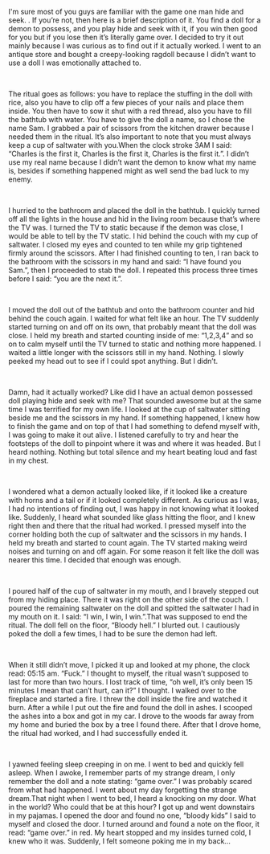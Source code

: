 I'm sure most of you guys are familiar with the game one man hide and seek. . If you’re not, then here is a brief description of it. You find a doll for a demon to possess, and you play hide and seek with it, if you win then good for you but if you lose then it’s literally game over. I decided to try it out mainly because I was curious as to find out if it actually worked. I went to an antique store and bought a creepy-looking ragdoll because I didn’t want to use a doll I was emotionally attached to. 

&#x200B;

The ritual goes as follows: you have to replace the stuffing in the doll with rice, also you have to clip off a few pieces of your nails and place them inside. You then have to sow it shut with a red thread, also you have to fill the bathtub with water. You have to give the doll a name, so I chose the name Sam. I grabbed a pair of scissors from the kitchen drawer because I needed them in the ritual. It’s also important to note that you must always keep a cup of saltwater with you.When the clock stroke 3AM I said: “Charles is the first it, Charles is the first it, Charles is the first it.”. I didn’t use my real name because I didn’t want the demon to know what my name is, besides if something happened might as well send the bad luck to my enemy.

&#x200B;

I hurried to the bathroom and placed the doll in the bathtub. I quickly turned off all the lights in the house and hid in the living room because that’s where the TV was. I turned the TV to static because if the demon was close, I would be able to tell by the TV static. I hid behind the couch with my cup of saltwater. I closed my eyes and counted to ten while my grip tightened firmly around the scissors. After I had finished counting to ten, I ran back to the bathroom with the scissors in my hand and said: “I have found you Sam.”, then I proceeded to stab the doll. I repeated this process three times before I said: “you are the next it.”.

&#x200B;

I moved the doll out of the bathtub and onto the bathroom counter and hid behind the couch again. I waited for what felt like an hour. The TV suddenly started turning on and off on its own, that probably meant that the doll was close. I held my breath and started counting inside of me: “1,2,3,4” and so on to calm myself until the TV turned to static and nothing more happened. I waited a little longer with the scissors still in my hand. Nothing. I slowly peeked my head out to see if I could spot anything. But I didn’t.

&#x200B;

Damn, had it actually worked? Like did I have an actual demon possessed doll playing hide and seek with me? That sounded awesome but at the same time I was terrified for my own life. I looked at the cup of saltwater sitting beside me and the scissors in my hand. If something happened, I knew how to finish the game and on top of that I had something to defend myself with, I was going to make it out alive. I listened carefully to try and hear the footsteps of the doll to pinpoint where it was and where it was headed. But I heard nothing. Nothing but total silence and my heart beating loud and fast in my chest. 

&#x200B;

I wondered what a demon actually looked like, if it looked like a creature with horns and a tail or if it looked completely different. As curious as I was, I had no intentions of finding out, I was happy in not knowing what it looked like. Suddenly, I heard what sounded like glass hitting the floor, and I knew right then and there that the ritual had worked. I pressed myself into the corner holding both the cup of saltwater and the scissors in my hands. I held my breath and started to count again. The TV started making weird noises and turning on and off again. For some reason it felt like the doll was nearer this time. I decided that enough was enough.

&#x200B;

I poured half of the cup of saltwater in my mouth, and I bravely stepped out from my hiding place. There it was right on the other side of the couch. I poured the remaining saltwater on the doll and spitted the saltwater I had in my mouth on it. I said: “I win, I win, I win.”.That was supposed to end the ritual. The doll fell on the floor, “Bloody hell.” I blurted out. I cautiously poked the doll a few times, I had to be sure the demon had left. 

&#x200B;

When it still didn’t move, I picked it up and looked at my phone, the clock read: 05:15 am. “Fuck.” I thought to myself, the ritual wasn’t supposed to last for more than two hours. I lost track of time, “oh well, it’s only been 15 minutes I mean that can’t hurt, can it?” I thought. I walked over to the fireplace and started a fire. I threw the doll inside the fire and watched it burn. After a while I put out the fire and found the doll in ashes. I scooped the ashes into a box and got in my car. I drove to the woods far away from my home and buried the box by a tree I found there. After that I drove home, the ritual had worked, and I had successfully ended it.

&#x200B;

I yawned feeling sleep creeping in on me. I went to bed and quickly fell asleep. When I awoke, I remember parts of my strange dream, I only remember the doll and a note stating: “game over.” I was probably scared from what had happened. I went about my day forgetting the strange dream.That night when I went to bed, I heard a knocking on my door. What in the world? Who could that be at this hour? I got up and went downstairs in my pajamas. I opened the door and found no one, “bloody kids” I said to myself and closed the door. I turned around and found a note on the floor, it read: “game over.” in red.  My heart stopped and my insides turned cold, I knew who it was. Suddenly, I felt someone poking me in my back…